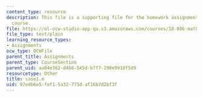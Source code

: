 ```yaml
---
content_type: resource
description: This file is a supporting file for the homework assignment 2 for the
  course.
file: https://ol-ocw-studio-app-qa.s3.amazonaws.com/courses/18-086-mathematical-methods-for-engineers-ii-spring-2006/97edb6e5fef15a32775daf16b7d2bf3f_case1.m
file_type: text/plain
learning_resource_types:
- Assignments
ocw_type: OCWFile
parent_title: Assignments
parent_type: CourseSection
parent_uid: aa04e362-d4b8-545d-b7f7-298e9910f5d9
resourcetype: Other
title: case1.m
uid: 97edb6e5-fef1-5a32-775d-af16b7d2bf3f
---
```

